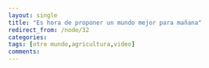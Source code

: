 ```yaml
---
layout: single
title: "Es hora de proponer un mundo mejor para mañana"
redirect_from: /node/32
categories:
tags: [otro mundo,agricultura,video]
comments: 
---
```

<object width="425" height="344" data="http://www.youtube.com/v/h07olSK9XMM?fs=1" type="application/x-shockwave-flash"><param name="data" value="http://www.youtube.com/v/h07olSK9XMM?fs=1"><param name="allowFullScreen" value="true"><param name="src" value="http://www.youtube.com/v/h07olSK9XMM?fs=1"><param name="allowfullscreen" value="true"></object>
